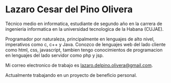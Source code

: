  # Lazaro Cesar del Pino Olivera

 Técnico medio en informatica, estudiante de 
 segundo año en la carrera de ingenieria 
 informatica en la universidad tecnologica 
 de la Habana (CUJAE).

 Programador por naturaleza, principalmente en 
 lenguajes de alto nivel, imperativos como c,
 c++ y Java. Conozco de lenguajes web del lado
 cliente como html, css, javascript, tambien 
 tengo conocimientos de programacion en lenguajes
 del lado servidor como php y jsp.

 Mi correo electronico de trabajo es 
 lazaro.delpino.olivera@gmail.com.

 Actualmente trabajando en un proyecto de 
 beneficio personal.


<!--
**ldelpino/ldelpino** is a ✨ _special_ ✨ repository because its `README.md` (this file) appears on your GitHub profile.

Here are some ideas to get you started:


- 🌱 I’m currently learning ...
- 👯 I’m looking to collaborate on ...
- 🤔 I’m looking for help with ...
- 💬 Ask me about ...
- 📫 How to reach me: ...
- 😄 Pronouns: ...
- ⚡ Fun fact: ...
-->
